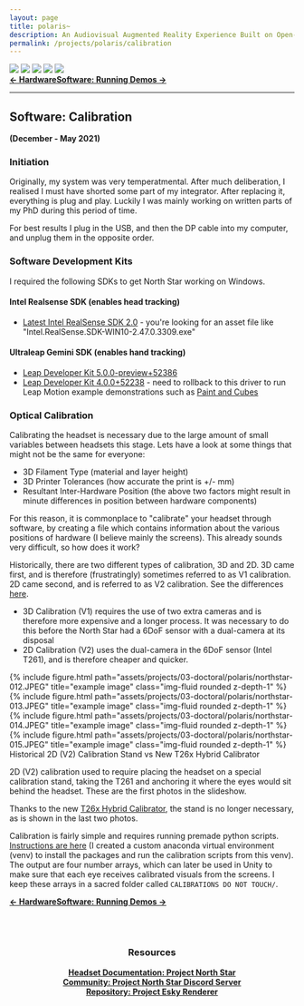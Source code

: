 ```yaml
---
layout: page
title: polaris~
description: An Audiovisual Augmented Reality Experience Built on Open-Source Hardware and Software (2021)
permalink: /projects/polaris/calibration
---
```

<div class="caption">
    <a href="https://www.microsoft.com/en-gb/windows/"><img src="https://img.shields.io/badge/Platform-Windows-yellow?style=flat-square&logo=windows"></a>
    <a href="https://unity.com/"><img src="https://img.shields.io/badge/Environment-Unity%20&%20Pd-orange?style=flat-square&logo=unity&logoColor=white"></a>
    <a href="https://doi.org/10.21428/92fbeb44.8abb9ce6"><img src="https://img.shields.io/badge/Publication-NIME-green?style=flat-square&logo=readthedocs&logoColor=white"></a>
    <a href="https://github.com/sambilbow/polaris/wiki"><img src="https://img.shields.io/badge/Guide-Wiki-red?style=flat-square&logo=todoist&logoColor=white"></a>
    <a href="https://github.com/sambilbow/polaris/"><img src="https://img.shields.io/badge/Code-GitHub-blue?style=flat-square&logo=github&logoColor=white"></a>
</div>
<b style="text-align: center;" id="bottom-nav"><a href="../hardware/">← Hardware</a><a href="../demos/">Software: Running Demos →</a></b>
<hr class="rounded">

## Software: Calibration 
**(December - May 2021)**
### Initiation
Originally, my system was very temperatmental. After much deliberation, I realised I must have shorted some part of my integrator. After replacing it, everything is plug and play. Luckily I was mainly working on written parts of my PhD during this period of time.

For best results I plug in the USB, and then the DP cable into my computer, and unplug them in the opposite order. 

### Software Development Kits
I required the following SDKs to get North Star working on Windows.

#### Intel Realsense SDK (enables head tracking)
- [Latest Intel RealSense SDK 2.0](https://github.com/IntelRealSense/librealsense/releases) - you're looking for an asset file like "Intel.RealSense.SDK-WIN10-2.47.0.3309.exe"


#### Ultraleap Gemini SDK (enables hand tracking)
- [Leap Developer Kit 5.0.0-preview+52386](https://developer.leapmotion.com/tracking-software-download)
- [Leap Developer Kit 4.0.0+52238](https://github.com/leapmotion/UnityModules/tree/feat-multi-device/Multidevice%20Service) - need to rollback to this driver to run Leap Motion example demonstrations such as [Paint and Cubes](https://drive.google.com/drive/u/0/folders/1o6NCmuz8T7k9R7Mh66pI_O3nZSzBuHJP)


### Optical Calibration

Calibrating the headset is necessary due to the large amount of small variables between headsets this stage. Lets have a look at some things that might not be the same for everyone:

- 3D Filament Type (material and layer height)
- 3D Printer Tolerances (how accurate the print is +/- mm)
- Resultant Inter-Hardware Position (the above two factors might result in minute differences in position between hardware components)

For this reason, it is commonplace to "calibrate" your headset through software, by creating a file which contains information about the various positions of hardware (I believe mainly the screens). This already sounds very difficult, so how does it work?

Historically, there are two different types of calibration, 3D and 2D. 3D came first, and is therefore (frustratingly) sometimes referred to as V1 calibration. 2D came second, and is referred to as V2 calibration. See the differences [here](https://docs.projectnorthstar.org/calibration/getting-started).

- 3D Calibration (V1) requires the use of two extra cameras and is therefore more expensive and a longer process. It was necessary to do this before the North Star had a 6DoF sensor with a dual-camera at its disposal
- 2D Calibration (V2) uses the dual-camera in the 6DoF sensor (Intel T261), and is therefore cheaper and quicker.

<div class="row">
    <div class="col-sm mt-2 mt-md-0">
        {% include figure.html path="assets/projects/03-doctoral/polaris/northstar-012.JPEG" title="example image" class="img-fluid rounded z-depth-1" %}
    </div>
    <div class="col-sm mt-2 mt-md-0">
        {% include figure.html path="assets/projects/03-doctoral/polaris/northstar-013.JPEG" title="example image" class="img-fluid rounded z-depth-1" %}
    </div>
</div>
<div class="row">
    <div class="col-sm mt-2 mt-md-0">
        {% include figure.html path="assets/projects/03-doctoral/polaris/northstar-014.JPEG" title="example image" class="img-fluid rounded z-depth-1" %}
    </div>
    <div class="col-sm mt-2 mt-md-0">
        {% include figure.html path="assets/projects/03-doctoral/polaris/northstar-015.JPEG" title="example image" class="img-fluid rounded z-depth-1" %}
    </div>
</div>
<div class = "caption">
    Historical 2D (V2) Calibration Stand vs New T26x Hybrid Calibrator
</div>

2D (V2) calibration used to require placing the headset on a special calibration stand, taking the T261 and anchoring it where the eyes would sit behind the headset. These are the first photos in the slideshow.

Thanks to the new <a href="https://github.com/AheadIO/Deck-X/blob/main/Deck_X/STL_files/Calibration_Accessories/DX_T261_Hybrid_Calibrator.stl">T26x Hybrid Calibrator</a>, the stand is no longer necessary, as is shown in the last two photos.

Calibration is fairly simple and requires running premade python scripts. <a href="https://docs.projectnorthstar.org/calibration/2d-calibration">Instructions are here</a> (I created a custom anaconda virtual environment (venv) to install the packages and run the calibration scripts from this venv). The output are four number arrays, which can later be used in Unity to make sure that each eye receives calibrated visuals from the screens. I keep these arrays in a sacred folder called `CALIBRATIONS DO NOT TOUCH/`.
   
<b style="text-align: center;" id="bottom-nav"><a href="../hardware/">← Hardware</a><a href="../demos/">Software: Running Demos →</a></b>

<br><br>
<div style="text-align: center;">
    <h3>Resources</h3>
    <b><a href="https://docs.projectnorthstar.org/">Headset Documentation: Project North Star</a></b><br>
    <b><a href="https://discord.gg/wBsV2ehpq2">Community: Project North Star Discord Server</a></b><br>
    <b><a href="https://github.com/HyperLethalVector/ProjectEsky-UnityIntegration">Repository: Project Esky Renderer</a></b><br>
    <br><br>
</div>